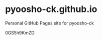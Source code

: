# pyoosho-ck.github.io
Personal GitHub Pages site for pyoosho-ck

































0GS5h9KmZD
